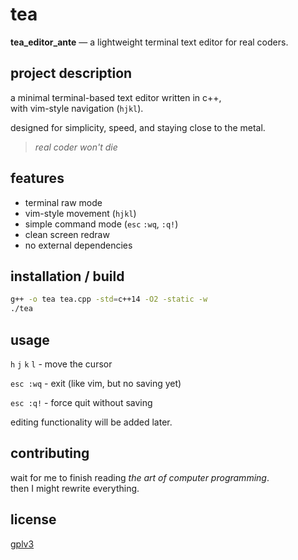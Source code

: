 # tea

**tea_editor_ante** — a lightweight terminal text editor for real coders.

## project description

a minimal terminal-based text editor written in c++,  
with vim-style navigation (`hjkl`).  

designed for simplicity, speed, and staying close to the metal.

>	*real coder won't die*

## features

- terminal raw mode
- vim-style movement (`hjkl`)
- simple command mode (`esc` `:wq`, `:q!`)
- clean screen redraw
- no external dependencies

## installation / build

```bash
g++ -o tea tea.cpp -std=c++14 -O2 -static -w
./tea
```

## usage

`h` `j` `k` `l` - move the cursor

`esc :wq` - exit (like vim, but no saving yet)

`esc :q!` - force quit without saving

editing functionality will be added later.

## contributing

wait for me to finish reading *the art of computer programming*.  
then I might rewrite everything.  

## license

[gplv3](https://www.gnu.org/licenses/gpl-3.0.html)
